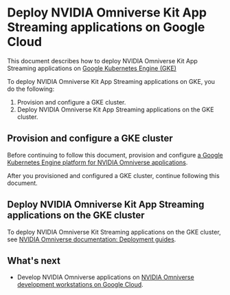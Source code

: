 # Deploy NVIDIA Omniverse Kit App Streaming applications on Google Cloud

This document describes how to deploy NVIDIA Omniverse Kit App Streaming
applications on
[Google Kubernetes Engine (GKE)](https://cloud.google.com/kubernetes-engine/docs/concepts/kubernetes-engine-overview)

To deploy NVIDIA Omniverse Kit App Streaming applications on GKE, you do the
following:

1.  Provision and configure a GKE cluster.
1.  Deploy NVIDIA Omniverse Kit App Streaming applications on the GKE cluster.

## Provision and configure a GKE cluster

Before continuing to follow this document, provision and configure
[a Google Kubernetes Engine platform for NVIDIA Omniverse applications](../gke-base-platform/README.md).

After you provisioned and configured a GKE cluster, continue following this
document.

## Deploy NVIDIA Omniverse Kit App Streaming applications on the GKE cluster

To deploy NVIDIA Omniverse Kit Streaming applications on the GKE cluster, see
[NVIDIA Omniverse documentation: Deployment guides](https://docs.omniverse.nvidia.com/ovas/latest/deployments/index.html).

## What's next

-   Develop NVIDIA Omniverse applications on
    [NVIDIA Omniverse development workstations on Google Cloud](../README.md#nvidia-omniverse-development-workstations).
